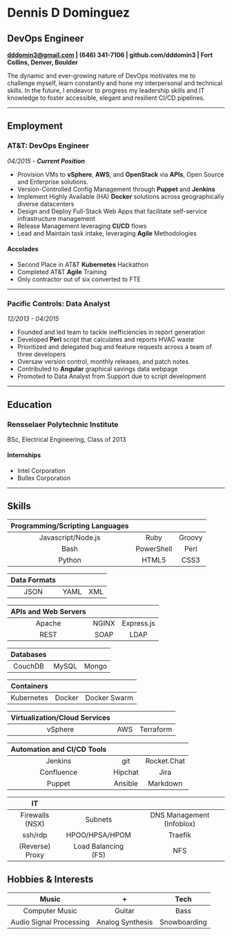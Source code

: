 # Dennis D Dominguez

## DevOps Engineer

**dddomin3@gmail.com | (646) 341-7106 | github.com/dddomin3 | Fort Collins, Denver, Boulder**

The dynamic and ever-growing nature of DevOps motivates me to challenge myself, learn constantly and hone my interpersonal and technical skills. In the future, I endeavor to progress my leadership skills and IT knowledge to foster accessible, elegant and resilient CI/CD pipelines. 

---

## Employment

### AT&T: DevOps Engineer

*04/2015 - **Current Position***

- Provision VMs to **vSphere**, **AWS**, and **OpenStack** via **APIs**, Open Source and Enterprise solutions.
- Version-Controlled Config Management through **Puppet** and **Jenkins**
- Implement Highly Available (HA) **Docker** solutions across geographically diverse datacenters
- Design and Deploy Full-Stack Web Apps that facilitate self-service infrastructure management
- Release Management leveraging **CI/CD** flows
- Lead and Maintain task intake, leveraging **Agile** Methodologies

#### Accolades

- Second Place in AT&T **Kubernetes** Hackathon
- Completed AT&T **Agile** Training
- Only contractor out of six converted to FTE

---

### Pacific Controls: Data Analyst

*12/2013 - 04/2015*

- Founded and led team to tackle inefficiencies in report generation
- Developed **Perl** script that calculates and reports HVAC waste
- Prioritized and delegated bug and feature requests across a team of three developers
- Oversaw version control, monthly releases, and patch notes
- Contributed to **Angular** graphical savings data webpage
- Promoted to Data Analyst from Support due to script development

---

## Education

### Rensselaer Polytechnic Institute

BSc, Electrical Engineering, Class of 2013

#### Internships

- Intel Corporation
- Bullex Corporation

---

## Skills

| Programming/Scripting Languages |  |  |
|:------:|:-----------:|:------------------:|
| Javascript/Node.js | Ruby | Groovy |
| Bash | PowerShell | Perl |
| Python | HTML5 | CSS3 |

| Data Formats |  |  |
|:------:|:-----------:|:------------------:|
| JSON | YAML | XML |

| APIs and Web Servers |  |  |
|:------:|:-----------:|:------------------:|
| Apache | NGINX | Express.js |
| REST | SOAP | LDAP |

| Databases |  |  |
|:------:|:-----------:|:------------------:|
| CouchDB | MySQL | Mongo |

| Containers |  |  |
|:------:|:-----------:|:------------------:|
| Kubernetes | Docker | Docker Swarm |

| Virtualization/Cloud Services |  |  |
|:------:|:-----------:|:------------------:|
| vSphere | AWS | Terraform |

| Automation and CI/CD Tools |  |  |
|:------:|:-----------:|:------------------:|
| Jenkins | git | Rocket.Chat |
| Confluence | Hipchat | Jira |
| Puppet | Ansible | Markdown |

| IT |  |  |
|:------:|:-----------:|:------------------:|
| Firewalls (NSX) | Subnets | DNS Management (Infoblox) |
| ssh/rdp | HPOO/HPSA/HPOM | Traefik |
| (Reverse) Proxy | Load Balancing (F5) | NFS |

## Hobbies & Interests

| Music | + | Tech |
|:------:|:-----------:|:------------------:|
| Computer Music | Guitar | Bass |
| Audio Signal Processing | Analog Synthesis | Snowboarding |
